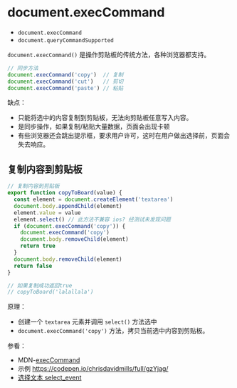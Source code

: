 # document.execCommand

- `document.execCommand`
- `document.queryCommandSupported`

`document.execCommand()` 是操作剪贴板的传统方法，各种浏览器都支持。

```js
// 同步方法
document.execCommand('copy')  // 复制
document.execCommand('cut')   // 剪切
document.execCommand('paste') // 粘贴
```

缺点：

- 只能将选中的内容复制到剪贴板，无法向剪贴板任意写入内容。
- 是同步操作，如果复制/粘贴大量数据，页面会出现卡顿
- 有些浏览器还会跳出提示框，要求用户许可，这时在用户做出选择前，页面会失去响应。

## 复制内容到剪贴板

```js
// 复制内容到剪贴板
export function copyToBoard(value) {
  const element = document.createElement('textarea')
  document.body.appendChild(element)
  element.value = value
  element.select() // 此方法不兼容 ios? 经测试未发现问题
  if (document.execCommand('copy')) {
    document.execCommand('copy')
    document.body.removeChild(element)
    return true
  }
  document.body.removeChild(element)
  return false
}

// 如果复制成功返回true
// copyToBoard('lalallala')

```

原理：

- 创建一个 `textarea` 元素并调用 `select()` 方法选中
- `document.execCommand('copy')` 方法，拷贝当前选中内容到剪贴板。

参看：

- MDN-[execCommand](https://developer.mozilla.org/en-US/docs/Web/API/Document/execCommand)
- 示例 https://codepen.io/chrisdavidmills/full/gzYjag/
- [选择文本 select_event](https://developer.mozilla.org/zh-CN/docs/Web/API/Element/select_event)
